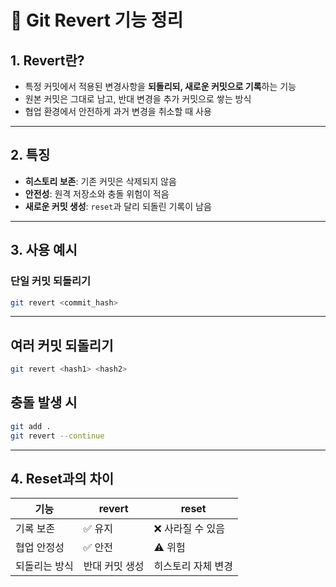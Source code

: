 # 🔄 Git Revert 기능 정리

## 1. Revert란?
- 특정 커밋에서 적용된 변경사항을 **되돌리되, 새로운 커밋으로 기록**하는 기능  
- 원본 커밋은 그대로 남고, 반대 변경을 추가 커밋으로 쌓는 방식  
- 협업 환경에서 안전하게 과거 변경을 취소할 때 사용  

---

## 2. 특징
- **히스토리 보존**: 기존 커밋은 삭제되지 않음  
- **안전성**: 원격 저장소와 충돌 위험이 적음  
- **새로운 커밋 생성**: `reset`과 달리 되돌린 기록이 남음  

---

## 3. 사용 예시

### 단일 커밋 되돌리기
```bash
git revert <commit_hash>
```

---

## 여러 커밋 되돌리기
```bash
git revert <hash1> <hash2>
```

## 충돌 발생 시
```bash
git add .
git revert --continue
```

---

## 4. Reset과의 차이
| 기능            | revert            | reset              |
|-----------------|------------------|--------------------|
| 기록 보존       | ✅ 유지           | ❌ 사라질 수 있음 |
| 협업 안정성     | ✅ 안전           | ⚠️ 위험           |
| 되돌리는 방식   | 반대 커밋 생성   | 히스토리 자체 변경 |
